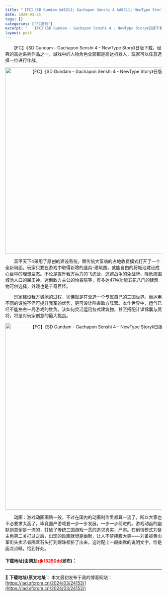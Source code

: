 ```yaml
---
title: "【FC】《SD Gundam &#8211; Gachapon Senshi 4 &#8211; NewType Story》日版下载"
date: 2024-03-25
tags: []
categories: ["FC游戏"]
excerpt: "　　【FC】《SD Gundam - Gachapon Senshi 4 - NewType Story》日版下载，经典的高达系列作品之一，游戏中的人物角色全部都是高达机器人，玩家可以任意选择一位进行作战。 　　富甲天下4采用了原创的建设系统，替传统大富翁的占地收费模式打开了一个全新局面。玩家只要在&hellip;"
layout: post
---
```


 <p>　　【FC】《SD Gundam - Gachapon Senshi 4 - NewType Story》日版下载，经典的高达系列作品之一，游戏中的人物角色全部都是高达机器人，玩家可以任意选择一位进行作战。</p> <p align="center"><img align="" border="0" src="https://lad.sfcrom.cn/wp-content/uploads/2024/03/20240325_6601996971870.png" width="597" alt="【FC】《SD Gundam - Gachapon Senshi 4 - NewType Story》日版下载" /></p> <p>　　富甲天下4采用了原创的建设系统，替传统大富翁的占地收费模式打开了一个全新局面。玩家只要在游戏中取得新增的道具-建筑图，就能自由的将城池建设成心目中的理想型态。不论是提升我方兵力的飞虎营、逃避战争的免战牌、降低周围城池人口的屎王神、迷倒敌方主公的怡春院等，有多达47种功能五花八门的建筑物可供选择，外观也是千奇百怪。</p> <p>　　玩家建设我方城池的过程，彷佛就是在营造一个专属自己的三国世界。而运用不同的设施不但可提升我军的优势，更可设计陷害敌方阵营。本作世界中，运气已经不能左右一局游戏的胜负。该如何灵活运用各式建筑物，甚至搭配计谋锦囊与武将，将是对玩家创意的最大挑战。</p> <p align="center"><img align="" border="0" src="https://lad.sfcrom.cn/wp-content/uploads/2024/03/20240325_6601996b4c696.png" width="599" alt="【FC】《SD Gundam - Gachapon Senshi 4 - NewType Story》日版下载" /></p> <p>　　动画：游戏动画画质一般，不过在国内的动画制作里都算一流了，所以大家也不必要求太高了，毕竟国产游戏要一步一步发展，一步一步前进的。游戏动画的幽默创意倒是一流的，打破了传统三国游戏一贯的追求真实，严肃。在剧情模式刘备主角第二关打过之后，出现的动画就很是幽默，让人不禁捧腹大笑&mdash;&mdash;刘备被黄巾军街头卖艺者隔着石头打到眼珠都挤了出来，这时配上一段幽默的说明文字，恰是画龙点睛，恰到好处。</p> <p><h4>下载地址(由网友<font color="red">zjk15250dd</font>发布)：</h4></p> 

---
📖 **下载地址/原文地址：** 本文最初发布于我的博客网站：[https://lad.sfcrom.cn/2024/03/24153/](https://lad.sfcrom.cn/2024/03/24153/)
